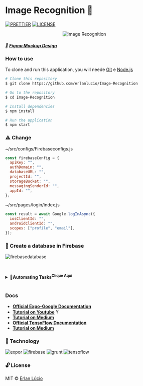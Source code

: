 # Image Recognition :metal:

[![PRETTIER](https://img.shields.io/badge/code_style-prettier-ff69b4.svg?style=flat-square)](https://gitter.im/jlongster/prettie)
[![LICENSE](https://img.shields.io/github/license/arshadkazmi42/awesome-github-init.svg)](https://github.com/arshadkazmi42/awesome-github-init/LICENSE)


<p align="center"> <img alt="Image Recognition" src="https://user-images.githubusercontent.com/47280551/80378345-e81bb280-8872-11ea-8063-ddd87f0ae7b5.gif"/> 
</p>




##### 💅 [Figma Mockup Design](https://www.figma.com/file/yLGfKNxbaP6PPeBSK7ipRc/Image-Recognition?node-id=0%3A1)

### How to use
 
To clone and run this application, you will neede [Git](https://git-scm.com) e [Node.js](https://nodejs.org/en/download)
 
```bash
# Clone this repository
$ git clone https://github.com/erlanlucio/Image-Recognition

# Go to the repository
$ cd Image-Recognition

# Install dependencies
$ npm install

# Run the application
$ npm start
```

### ⚠️ Change

~/src/configs/Firebaseconfigs.js

```javascript
const firebaseConfig = {
  apiKey: "",
  authDomain: "",
  databaseURL: "",
  projectId: "",
  storageBucket: "",
  messagingSenderId: "",
  appId: "",
};
```

~/src/pages/login/index.js

```javascript
const result = await Google.logInAsync({
  iosClientId: "",
  androidClientId: "",
  scopes: ["profile", "email"],
});
```


### 💁 Create a database in Firebase

![firebasedatabase](https://user-images.githubusercontent.com/47280551/80379079-fddda780-8873-11ea-8bb0-3a2a59774035.png)



<br> <details> <summary><b>🎷Automating Tasks<sup>Clique Aqui</sup></b></summary>

  <ul>
    <li><a target="_blank" rel="noopener noreferrer" href='https://www.npmjs.com/package/grunt-cli'>Grunt Cli </a></li>
    <li><a target="_blank" rel="noopener noreferrer" href='https://gruntjs.com/getting-started'>Grunt Docs </a></li>
  </ul> 
</details> <br>


### Docs

- **[Official Expo-Google Documentation](https://docs.expo.io/versions/latest/sdk/google/)**
- **[Tutorial on Youtube](https://www.youtube.com/watch?v=P6cq5bziHGg)** <img height="15" alt="Youtube Ico" src="https://icon-icons.com/icons2/836/PNG/32/Youtube_icon-icons.com_66802.png">
- **[Tutorial on Medium ](https://medium.com/@inaguirre/react-native-login-with-google-quick-guide-fe351e464752)**
-  **[Official TensoFlow Documentation](https://www.tensorflow.org/js)**
- **[Tutorial on Medium ](https://heartbeat.fritz.ai/image-classification-on-react-native-with-tensorflow-js-and-mobilenet-48a39185717c)**



### 🚀 Technology

![expor](https://user-images.githubusercontent.com/47280551/80175033-d912d700-85ca-11ea-907f-9ecbb3e89587.png)
![firebase](https://user-images.githubusercontent.com/47280551/80175036-dc0dc780-85ca-11ea-8b4c-f12ab4aed09d.png)
![grunt](https://user-images.githubusercontent.com/47280551/80175037-dca65e00-85ca-11ea-8885-d441f48ca632.png)
![tensoflow](https://user-images.githubusercontent.com/47280551/80175040-dd3ef480-85ca-11ea-9879-eb94b58b9a93.png)

### 🔓 License

MIT © [Erlan Lúcio](https://br.linkedin.com/in/erlan-lucio)
